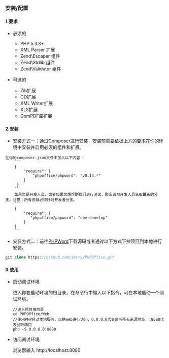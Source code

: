 ### 安装/配置
#### 1.要求

* 必须的
    * PHP 5.3.3+
    * XML Parser 扩展
    * Zend\Escaper 组件
    * Zend\Stdlib 组件
    * Zend\Validator 组件

* 可选的
    * Zib扩展
    * GD扩展
    * XML Writer扩展
    * XLS扩展
    * DomPDF库扩展
    
#### 2.安装
   * 安装方式一：通过Composer进行安装，安装前需要依据上方的要求在你的环境中安装并启用必须的组件和扩展。
   
    在你的composer.json文件中加入以下内容：
        ```
        {
            "require": {
                "phpoffice/phpword": "v0.14.*"
			}
         }
        ```
        如果您是开发人员，或者如果您想帮助我们进行测试，那么请为开发人员获取最新的分支。注意：所有贡献必须针对开发者分支。
        ```
        {
            "require": {
               "phpoffice/phpword": "dev-develop"
            }
        }
        ```

* 安装方式二：前往[PHPWord](https://github.com/imrry/PHPOffice)下载源码或者通过以下方式下拉项目到本地进行安装。
```php
git clone https://github.com/imrry/PHPOffice.git
```

#### 3.使用
* 启动调试环境

    进入你要启动环境的根目录，在命令行中输入以下指令，可在本地启动一个测试环境。
    ```
    //进入项目根目录
    cd PHPOffice/Web
    //使用PHP启动本地服务，以供web进行访问，0.0.0.0代表监听所有来源地址，:8080代表监听端口
    php -S 0.0.0.0:8080
    ``` 

* 访问调试环境

    浏览器输入 http://localhost:8080
